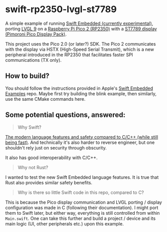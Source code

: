 # swift-rp2350-lvgl-st7789

A simple example of running [Swift Embedded (currently experimental)](https://github.com/apple/swift-embedded-examples), porting [LVGL 9](https://lvgl.io) on a [Raspberry Pi Pico 2 (RP2350)](https://www.raspberrypi.com/products/raspberry-pi-pico-2/) with a [ST7789 display (Pimoroni Pico Display Pack)](https://shop.pimoroni.com/products/pico-display-pack?variant=32368664215635). 

This project uses the Pico 2.0 (or later?) SDK.
The Pico 2 communicates with the display via HSTX (High-Speed Serial Transmit), which is a new peripheral introduced in the RP2350 that facilitates faster SPI communications (TX only).

## How to build?

You should follow the instructions provided in Apple's [Swift Embedded Examples](https://github.com/apple/swift-embedded-examples/tree/main/pico-blink-sdk) repo. Maybe first try building the blink example, then similarly, use the same CMake commands here.

## Some potential questions, answered:

> Why Swift?

[The modern language features and safety compared to C/C++ (while still being fast)](https://www.swift.org/about/). And technically it's also harder to reverse engineer, but one shouldn't rely just on security through obscurity.

It also has good interoperability with C/C++.

> Why not Rust?

I wanted to test the new Swift Embedded language features. It is true that Rust also provides similar safety benefits.

> Why is there so little Swift code in this repo, compared to C?

This is because the Pico display communication and LVGL porting / display configuration was made in C (following their documentation). I might port them to Swift later, but either way, everything is still controlled from within `Main.swift`. One can take this further and build a project / device and its main logic (UI, other peripherals etc.) upon this example.

